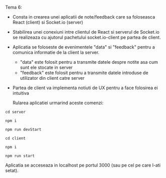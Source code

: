   Tema 6:
- Consta in crearea unei aplicatii de note/feedback care sa foloseasca
  React (client) si Socket.io (server)
- Stabilirea unei conexiuni intre clientul de React si serverul de Socket.io
  se realizeaza cu ajutorul pachetului socket.io-client pe partea de client.
- Aplicatia se foloseste de evenimentele "data" si "feedback" pentru a
  comunica informatie de la client la server.
    + "data" este folosit pentru a transmite datele despre notite asa cum
    sunt ele stocate in server
    + "feedback" este folosit pentru a transmite datele introduse de utilizator
    din client catre server
- Partea de client va implementa notiuti de UX pentru a face folosirea ei intuitiva


  Rularea aplicatiei urmarind aceste comenzi:

`cd server`

`npm i`

`npm run devStart`

`cd client`

`npm i`

`npm run start`

Aplicatia se acceseaza in localhost pe portul 3000 (sau pe cel pe care l-ati setat).
